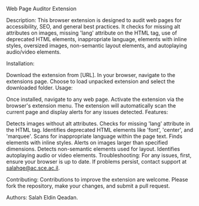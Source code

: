 
Web Page Auditor Extension

Description:
This browser extension is designed to audit web pages for accessibility, SEO, and general best practices. It checks for missing alt attributes on images, missing 'lang' attribute on the HTML tag, use of deprecated HTML elements, inappropriate language, elements with inline styles, oversized images, non-semantic layout elements, and autoplaying audio/video elements.

Installation:

Download the extension from [URL].
In your browser, navigate to the extensions page.
Choose to load unpacked extension and select the downloaded folder.
Usage:

Once installed, navigate to any web page.
Activate the extension via the browser's extension menu.
The extension will automatically scan the current page and display alerts for any issues detected.
Features:

Detects images without alt attributes.
Checks for missing 'lang' attribute in the HTML tag.
Identifies deprecated HTML elements like 'font', 'center', and 'marquee'.
Scans for inappropriate language within the page text.
Finds elements with inline styles.
Alerts on images larger than specified dimensions.
Detects non-semantic elements used for layout.
Identifies autoplaying audio or video elements.
Troubleshooting:
For any issues, first, ensure your browser is up to date. If problems persist, contact support at salahqe@ac.sce.ac.il.

Contributing:
Contributions to improve the extension are welcome. Please fork the repository, make your changes, and submit a pull request.

Authors:
Salah Eldin Qeadan.
